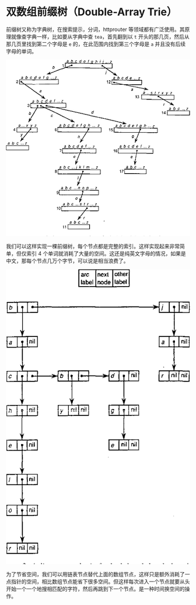 # 双数组前缀树（Double-Array Trie）

前缀树又称为字典树，在搜索提示，分词，httprouter 等领域都有广泛使用。其原理就像查字典一样，比如要从字典中查 `tea`，首先翻到以 `t` 开头的那几页，然后从那几页里找到第二个字母是 `e` 的，在此范围内找到第三个字母是 `a` 并且没有后续字母的单词。

![](imgs/trie.jpg)

我们可以这样实现一棵前缀树，每个节点都是完整的索引。这样实现起来非常简单，但仅索引 4 个单词就消耗了大量的空间。这还是纯英文字母的情况，如果是中文，那每个节点几万个字节，可以说是相当浪费了。

![](imgs/trie2.png)

为了节省空间，我们可以用链表节点替代上面的数组节点，这样只是额外消耗了一点指针的空间，相比数组节点能省下很多空间。但这样每次进入一个节点就要从头开始一个一个地搜相匹配的字符，然后再跳到下一个节点。是一种时间换空间的操作。

